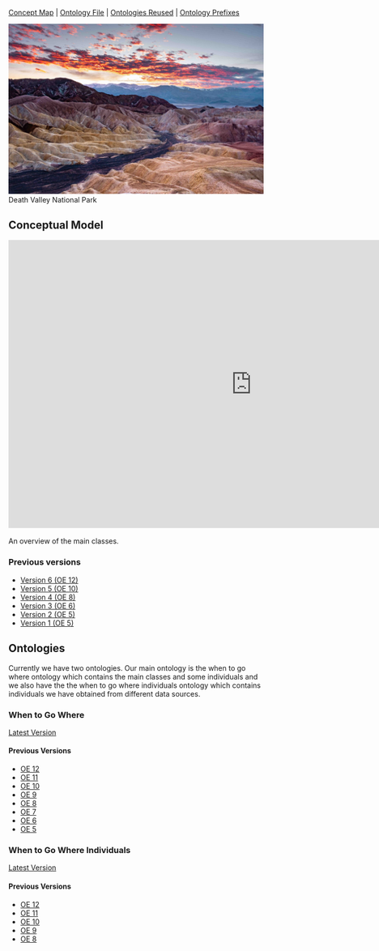 [Concept Map](#conceptual-model) | [Ontology File](#ontologies) | [Ontologies Reused](#ontologies-reused) | [Ontology Prefixes](#ontology-prefixes)


![Project Photo](images/DeathValleyNationalPark.jpg)
Death Valley National Park
## Conceptual Model

<iframe src="https://docs.google.com/presentation/d/e/2PACX-1vSPJW6YcZyq3zmbwSrmuxOOcgVpG_Vty_h4K9ZSUCOK1bIj8IPtQYbY6HkyvJHo60CN9Gyw_X1G1Woi/embed?start=false&loop=false&delayms=3000" frameborder="0" width="960" height="569" allowfullscreen="true" mozallowfullscreen="true" webkitallowfullscreen="true"></iframe>

An overview of the main classes.

### Previous versions

- [Version 6 (OE 12)](images/OE12_WhenToGoWhere_ConceptualModel.png)
- [Version 5 (OE 10)](images/WhenToGoWhere-Page-1.drawio.png)
- [Version 4 (OE 8)](images/WhenToGoWhere.drawio.png)
- [Version 3 (OE 6)](images/model_v3.PNG)
- [Version 2 (OE 5)](images/updated_model.png)
- [Version 1 (OE 5)](images/Model.png)

## Ontologies

Currently we have two ontologies. Our main ontology is the when to go where ontology which contains the main classes and some individuals and we also have the the when to go where individuals ontology which contains individuals we have obtained from different data sources.

### When to Go Where

[Latest Version](https://github.com/tetherless-world/ontology-engineering/blob/when-to-go-where/oe2024/when-to-go-where/WhenToGoWhere.rdf)

#### Previous Versions

* [OE 12](https://github.com/tetherless-world/ontology-engineering/blob/14692ea481cf5409860dddc9f9e4943b919db9bf/oe2024/when-to-go-where/WhenToGoWhere.rdf)
* [OE 11](https://github.com/tetherless-world/ontology-engineering/blob/114aa8ad617d0eeea3570d8d0f7a65eb21b862a9/oe2024/when-to-go-where/WhenToGoWhere.rdf)
* [OE 10](https://github.com/tetherless-world/ontology-engineering/blob/dac8dda75fb576d8551123076e10627d716549d9/oe2024/when-to-go-where/WhenToGoWhere.rdf)
* [OE 9](https://github.com/tetherless-world/ontology-engineering/blob/0dab7dba2bad974dbc2be7e40d342d4812061be4/oe2024/when-to-go-where/WhenToGoWhere.rdf)
* [OE 8](https://github.com/tetherless-world/ontology-engineering/blob/d8dbcde8a9a0cd9575f6ed39444b6270ad35dffb/oe2024/when-to-go-where/WhenToGoWhere.rdf)
* [OE 7](https://github.com/tetherless-world/ontology-engineering/tree/1f121a4bcc7b2b251eb518afe4a10b16a6e2790e/oe2024/when-to-go-where/WhenToGoWhere.rdf)
* [OE 6](https://github.com/tetherless-world/ontology-engineering/tree/774f8b39b28986da7ae4c43ba8fac63a93f1c300/oe2024/when-to-go-where/WhenToGoWhere.rdf)
* [OE 5](https://github.com/tetherless-world/ontology-engineering/tree/6299697c15940f038485890ded6b14a8ccfb33c3/oe2024/when-to-go-where/WhenToGoWhere.rdf)


### When to Go Where Individuals

[Latest Version](https://github.com/tetherless-world/ontology-engineering/blob/when-to-go-where/oe2024/when-to-go-where/WhenToGoWhere-individuals.rdf)


#### Previous Versions

* [OE 12](https://github.com/tetherless-world/ontology-engineering/blob/14692ea481cf5409860dddc9f9e4943b919db9bf/oe2024/when-to-go-where/WhenToGoWhere-individuals.rdf)
* [OE 11](https://github.com/tetherless-world/ontology-engineering/blob/114aa8ad617d0eeea3570d8d0f7a65eb21b862a9/oe2024/when-to-go-where/WhenToGoWhere-individuals.rdf)
* [OE 10](https://github.com/tetherless-world/ontology-engineering/blob/dac8dda75fb576d8551123076e10627d716549d9/oe2024/when-to-go-where/WhenToGoWhere-individuals.rdf)
* [OE 9](https://github.com/tetherless-world/ontology-engineering/blob/0dab7dba2bad974dbc2be7e40d342d4812061be4/oe2024/when-to-go-where/WhenToGoWhere-individuals.rdf)
* [OE 8](https://github.com/tetherless-world/ontology-engineering/blob/d8dbcde8a9a0cd9575f6ed39444b6270ad35dffb/oe2024/when-to-go-where/WhenToGoWhere-individuals.rdf)
